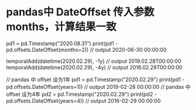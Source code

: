 # pandas中 DateOffset 传入参数 months，计算结果一致
pd1 = pd.Timestamp("2020.08.31")
print(pd1 -pd.offsets.DateOffset(months=2))
// output
2020-06-30 00:00:00

temporalAdd(datetime(2020.02.29), -1y)
// output
2019.02.28T00:00:00
temporalAdd(datetime(2020.02.29), -4y)
// output
2016.02.29T00:00:00

// pandas 中 offset 设为1年
pd1 = pd.Timestamp("2020.02.29")
print(pd1 - pd.offsets.DateOffset(years=1))
// output
2019-02-28 00:00:00
// pandas 中 offset 设为4年
pd2 = pd.Timestamp("2020.02.29")
print(pd2 - pd.offsets.DateOffset(years=4))
// output
2016-02-29 00:00:00
```


